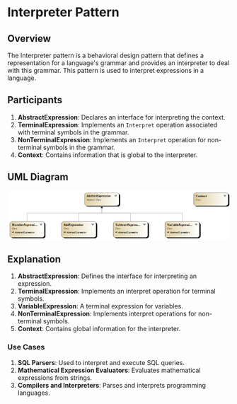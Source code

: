 # Interpreter Pattern

## Overview

The Interpreter pattern is a behavioral design pattern that defines a representation for a language's grammar and provides an interpreter to deal with this grammar. This pattern is used to interpret expressions in a language.

## Participants

1. **AbstractExpression**: Declares an interface for interpreting the context.
2. **TerminalExpression**: Implements an `Interpret` operation associated with terminal symbols in the grammar.
3. **NonTerminalExpression**: Implements an `Interpret` operation for non-terminal symbols in the grammar.
4. **Context**: Contains information that is global to the interpreter.

## UML Diagram

![Interpreter Pattern UML](diagramInterpreterPattern.png)

## Explanation

1. **AbstractExpression**: Defines the interface for interpreting an expression.
2. **TerminalExpression**: Implements an interpret operation for terminal symbols.
3. **VariableExpression**: A terminal expression for variables.
4. **NonTerminalExpression**: Implements interpret operations for non-terminal symbols.
5. **Context**: Contains global information for the interpreter.

### Use Cases

1. **SQL Parsers**: Used to interpret and execute SQL queries.
2. **Mathematical Expression Evaluators**: Evaluates mathematical expressions from strings.
3. **Compilers and Interpreters**: Parses and interprets programming languages.
